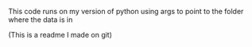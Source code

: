 This code runs on my version of python using args to point to the folder where the data is in 


(This is a readme I made on git)
